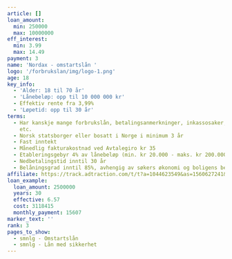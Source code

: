 ```yaml
---
article: []
loan_amount:
  min: 250000
  max: 10000000
eff_interest:
  min: 3.99
  max: 14.49
payment: 3
name: 'Nordax - omstartslån '
logo: '/forbrukslan/img/logo-1.png'
age: 18
key_info:
  - 'Alder: 18 til 70 år'
  - 'Lånebeløp: opp til 10 000 000 kr'
  - Effektiv rente fra 3,99%
  - 'Løpetid: opp til 30 år'
terms:
  - Har kanskje mange forbrukslån, betalingsanmerkninger, inkassosaker, utlegg/krav,
    etc.
  - Norsk statsborger eller bosatt i Norge i minimum 3 år
  - Fast inntekt
  - Månedlig fakturakostnad ved Avtalegiro kr 35
  - Etableringsgebyr 4% av lånebeløp (min. kr 20.000 - maks. kr 200.000)
  - Nedbetalingstid inntil 30 år
  - Belåningsgrad inntil 85%, avhengig av søkers økonomi og boligens beliggenhet
affiliate: https://track.adtraction.com/t/t?a=1044623549&as=1560627241&t=2&tk=1&url=https://www.nordax.no/lane/refinansiere
loan_example:
  loan_amount: 2500000
  years: 30
  effective: 6.57
  cost: 3118415
  monthly_payment: 15607
marker_text: ''
rank: 3
pages_to_show:
  - smnlg - Omstartslån
  - smnlg - Lån med sikkerhet
---
```

